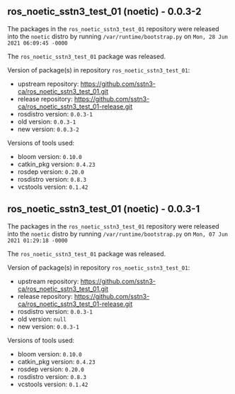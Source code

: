 ## ros_noetic_sstn3_test_01 (noetic) - 0.0.3-2

The packages in the `ros_noetic_sstn3_test_01` repository were released into the `noetic` distro by running `/var/runtime/bootstrap.py` on `Mon, 28 Jun 2021 06:09:45 -0000`

The `ros_noetic_sstn3_test_01` package was released.

Version of package(s) in repository `ros_noetic_sstn3_test_01`:

- upstream repository: https://github.com/sstn3-ca/ros_noetic_sstn3_test_01.git
- release repository: https://github.com/sstn3-ca/ros_noetic_sstn3_test_01-release.git
- rosdistro version: `0.0.3-1`
- old version: `0.0.3-1`
- new version: `0.0.3-2`

Versions of tools used:

- bloom version: `0.10.0`
- catkin_pkg version: `0.4.23`
- rosdep version: `0.20.0`
- rosdistro version: `0.8.3`
- vcstools version: `0.1.42`


## ros_noetic_sstn3_test_01 (noetic) - 0.0.3-1

The packages in the `ros_noetic_sstn3_test_01` repository were released into the `noetic` distro by running `/var/runtime/bootstrap.py` on `Mon, 07 Jun 2021 01:29:18 -0000`

The `ros_noetic_sstn3_test_01` package was released.

Version of package(s) in repository `ros_noetic_sstn3_test_01`:

- upstream repository: https://github.com/sstn3-ca/ros_noetic_sstn3_test_01.git
- release repository: https://github.com/sstn3-ca/ros_noetic_sstn3_test_01-release.git
- rosdistro version: `0.0.3-1`
- old version: `null`
- new version: `0.0.3-1`

Versions of tools used:

- bloom version: `0.10.0`
- catkin_pkg version: `0.4.23`
- rosdep version: `0.20.0`
- rosdistro version: `0.8.3`
- vcstools version: `0.1.42`



